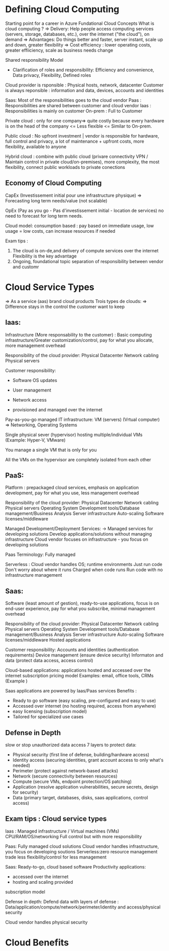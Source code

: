 # Defining Cloud Computing
Starting point for a career in Azure
Fundational Cloud Concepts 
What is cloud computing ?
=> Delivery: Help people access computing services (servers, storage, databases, etc.), over the internet ("the cloud"), on demand
=> Advantages: Do things better and faster, server instant, scale up and down, greater flexibility
=> Cost efficiency : lower operating costs, greater effiiciency, scale as business needs change

Shared responsibility Model
- Clarification of roles and responsibility: Efficiency and convenience, Data privacy, Flexibility, Defined roles

Cloud provider is rsponsible : Physical hosts, network, datacenter
Customer is always reponsible : information and data, devices, accounts and identities

Saas: Most of the responsibilities goes to the cloud vendor
Paas : Responsibilities are shared between customer and cloud vendor
Iaas : Responsibilities is mainly on customer
On-prem : Full to Customer

Private cloud : only for one company=> quite costly because every hardware is on the head of the company <= Less flexible <= Similar to On-prem.

Public cloud : No upfront investment | vendor is responsible for hardware, full control and privacy, a lot of maintenance + upfront costs, more flexibility, available to anyone

Hybrid cloud : combine with public cloud (privare connectivity VPN / Maintain control in private cloud/on-premises), more complexity, the most flexibility, connect public workloads to private conections

## Economy of Cloud Computing
CapEx (Investissement initial pour une infrastructure physique)
=> Forecasting long term needs/value (not scalable)

OpEx (Pay as you go - Pas d'investissement initial - location de services) no need to forecast for long term needs.

Cloud model: consumption based : pay based on immediate usage, low usage = low costs, can increase resources if needed

Exam tips :
1. The cloud is on-de,and delivery of compute services over the internet
Flexibility is the key advantage
2. Ongoing, foundational topic separation of responsibility between vendor and customr

# Cloud Service Types
=> As a service (aas) brand cloud products
Trois types de clouds:
=> Difference stays in the control the customer want to keep

## Iaas: 
Infrastructure  (More responsability to the customer) : Basic computing infrastructure/Greater customization/control, pay for what you allocate, more management overhead

Responsibility of the cloud provider:
Physical Datacenter
Network cabling
Physical servers

Customer responsibility:
- Software OS updates
- User management
- Network access

- provisioned and managed over the internet

Pay-as-you-go managed IT infrastructure:
VM (servers) (Vrtual computer) => Networking, Operating Systems

Single physical sever (hypervisor) hosting multiple/individual VMs (Example: Hyper-V, VMware)

You manage a single VM that is only for you

All the VMs on the hypervisor are completely isolated from each other

## PaaS: 
Platform : prepackaged cloud services, emphasis on application development, pay for what you use, less management overhead

Responsibility of the cloud provider:
Physical Datacenter
Network cabling
Physical servers
Operating System
Development tools/Database management/Business Analysis
Server infrastructure
Auto-scaling
Software licenses/middleware

Managed Development/Deployment Services:
-> Managed services for developing solutions
Develop applications/solutions without managing infrastructure
Cloud vendor focuses on infrastructure - you focus on developing solutions

Paas Terminology: Fully managed

Serverless : 
Cloud vendor handles OS; runtime environments
Just run code
Don't worry about where it runs
Charged when code runs
Run code with no infrastructure management

## Saas: 

Software (least amount of gestion), ready-to-use applications, focus is on end-user experience, pay for what you subscribe, minimal management overhead

Responsibility of the cloud provider:
Physical Datacenter
Network cabling
Physical servers
Operating System
Development tools/Database management/Business Analysis
Server infrastructure
Auto-scaling
Software licenses/middleware
Hosted applications

Customer responsibility:
Accounts and identities (authentication requirements)
Device management (ensure device security)
Informaton and data (protect data access, access control)

Cloud-based applications:
applications hosted and accessed over the internet
subscription pricing model
Examples: email, office tools, CRMs
(Example )

Saas applications are powered by Iaas/Paas services
Benefits :
- Ready to go software (easy scaling, pre-configured and easy to use)
- Accessed over internet (no hosting required, access from anywhere)
- easy licensing (subscription model)
- Tailored for specialized use cases

## Defense in Depth
slow or stop unauthorized data access
7 layers to protect data:
- Physical security (first line of defense, building/hardware access)
- Identity access (securing identities, grant account access to only what's needed)
- Perimeter (protect against network-based attacks)
- Network (secure connectivity between resources)
- Compute (secure VMs, endpoint protection/OS patching)
- Application (resolve application vulnerabilities, secure secrets, design for security)
- Data (primary target, databases, disks, saas applications, control access)

## Exam tips : Cloud service types
Iaas : Managed infrastructure / Virtual machines (VMs)
CPU/RAM/OS/networking
Full control but with more responsibility

Paas: Fully managed cloud solutions
Cloud vendor handles infrastructure, you focus on developing soutions
Serverless:zero resource management
trade less flexibility/control for less management

Saas: Ready-to-go, cloud based software
Productivity applications:
- accessed over the internet
- hosting and scaling provided

subscription model

Defense in depth: Defend data with layers of defense : Data/application/compute/network/perimeter/identity and access/physical security

Cloud vendor handles physical security

# Cloud Benefits